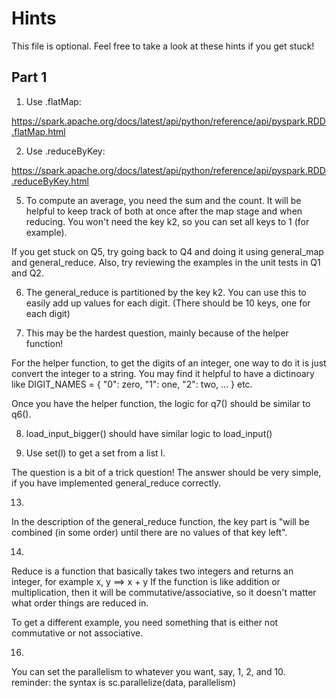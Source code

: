 # Hints

This file is optional.
Feel free to take a look at these hints if you get stuck!

## Part 1

1. Use .flatMap:

https://spark.apache.org/docs/latest/api/python/reference/api/pyspark.RDD.flatMap.html

2. Use .reduceByKey:

https://spark.apache.org/docs/latest/api/python/reference/api/pyspark.RDD.reduceByKey.html

5. To compute an average, you need the sum and the count.
It will be helpful to keep track of both at once
after the map stage and when reducing.
You won't need the key k2, so you can set all keys to 1 (for example).

If you get stuck on Q5, try going back to Q4 and doing it using general_map and general_reduce. Also, try reviewing the examples
in the unit tests in Q1 and Q2.

6. The general_reduce is partitioned by the key k2.
You can use this to easily add up values for each digit.
(There should be 10 keys, one for each digit)

7. This may be the hardest question, mainly because of the
helper function!

For the helper function, to get the digits of an integer, one way to do it is just convert the integer to a string.
You may find it helpful to have a dictinoary like
DIGIT_NAMES = { "0": zero, "1": one, "2": two, ... } etc.

Once you have the helper function, the logic for q7() should
be similar to q6().

8. load_input_bigger() should have similar logic to load_input()

11. Use set(l) to get a set from a list l.

The question is a bit of a trick question! The answer should
be very simple, if you have implemented general_reduce correctly.

13.
In the description of the general_reduce function, the key
part is "will be combined (in some order) until there
are no values of that key left".

14.
Reduce is a function that basically takes two integers and returns an integer, for example
    x, y ==> x + y
If the function is like addition or multiplication, then it will
be commutative/associative, so it doesn't matter what order things are reduced in.

To get a different example, you need something that is either not commutative or not associative.

16.
You can set the parallelism to whatever you want, say,
1, 2, and 10.
reminder: the syntax is
sc.parallelize(data, parallelism)
